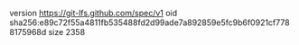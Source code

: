 version https://git-lfs.github.com/spec/v1
oid sha256:e89c72f55a4811fb535488fd2d99ade7a892859e5fc9b6f0921cf7788175968d
size 2358
